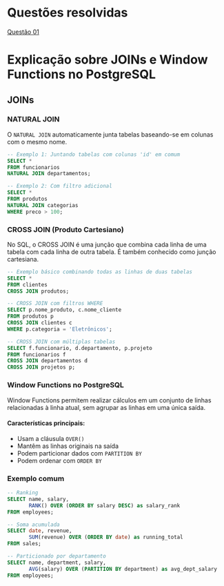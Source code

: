 # Questões resolvidas

[Questão 01](https://github.com/virlaniacanuto12/Projeto-e-Administra-o-de-Banco-de-Dados/blob/main/tarefa01-q1.sql)




# Explicação sobre JOINs e Window Functions no PostgreSQL

## JOINs

### NATURAL JOIN

O `NATURAL JOIN` automaticamente junta tabelas baseando-se em colunas com o mesmo nome.

```sql
-- Exemplo 1: Juntando tabelas com colunas 'id' em comum
SELECT *
FROM funcionarios
NATURAL JOIN departamentos;

-- Exemplo 2: Com filtro adicional
SELECT *
FROM produtos
NATURAL JOIN categorias
WHERE preco > 100;
```

### CROSS JOIN (Produto Cartesiano)

No SQL, o CROSS JOIN é uma junção que combina cada linha de uma tabela com cada linha de outra tabela. É também conhecido como junção cartesiana. 

```sql 
-- Exemplo básico combinando todas as linhas de duas tabelas
SELECT *
FROM clientes
CROSS JOIN produtos;

-- CROSS JOIN com filtros WHERE
SELECT p.nome_produto, c.nome_cliente
FROM produtos p
CROSS JOIN clientes c
WHERE p.categoria = 'Eletrônicos';

-- CROSS JOIN com múltiplas tabelas
SELECT f.funcionario, d.departamento, p.projeto
FROM funcionarios f
CROSS JOIN departamentos d
CROSS JOIN projetos p;
```

### Window Functions no PostgreSQL

Window Functions permitem realizar cálculos em um conjunto de linhas relacionadas à linha atual, sem agrupar as linhas em uma única saída.

#### Características principais:

- Usam a cláusula `OVER()`
- Mantêm as linhas originais na saída
- Podem particionar dados com `PARTITION BY`
- Podem ordenar com `ORDER BY`

### Exemplo comum

```sql
-- Ranking
SELECT name, salary, 
       RANK() OVER (ORDER BY salary DESC) as salary_rank
FROM employees;

-- Soma acumulada
SELECT date, revenue,
       SUM(revenue) OVER (ORDER BY date) as running_total
FROM sales;

-- Particionado por departamento
SELECT name, department, salary,
       AVG(salary) OVER (PARTITION BY department) as avg_dept_salary
FROM employees;
```